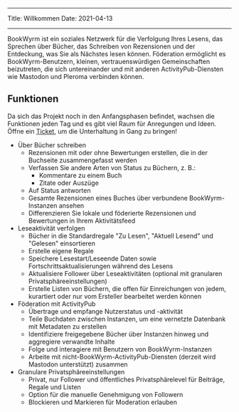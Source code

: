 - - -
Title: Willkommen Date: 2021-04-13
- - -

BookWyrm ist ein soziales Netzwerk für die Verfolgung Ihres Lesens, das Sprechen über Bücher, das Schreiben von Rezensionen und der Entdeckung, was Sie als Nächstes lesen können. Föderation ermöglicht es BookWyrm-Benutzern, kleinen, vertrauenswürdigen Gemeinschaften beizutreten, die sich untereinander und mit anderen ActivityPub-Diensten wie Mastodon und Pleroma verbinden können.

## Funktionen
Da sich das Projekt noch in den Anfangsphasen befindet, wachsen die Funktionen jeden Tag und es gibt viel Raum für Anregungen und Ideen. Öffne ein [Ticket](https://github.com/bookwyrm-social/bookwyrm/issues), um die Unterhaltung in Gang zu bringen!

- Über Bücher schreiben
    - Rezensionen mit oder ohne Bewertungen erstellen, die in der Buchseite zusammengefasst werden
    - Verfassen Sie andere Arten von Status zu Büchern, z. B.:
        - Kommentare zu einem Buch
        - Zitate oder Auszüge
    - Auf Status antworten
    - Gesamte Rezensionen eines Buches über verbundene BookWyrm-Instanzen ansehen
    - Differenzieren Sie lokale und föderierte Rezensionen und Bewertungen in Ihrem Aktivitätsfeed
- Leseaktivität verfolgen
    - Bücher in die Standardregale "Zu Lesen", "Aktuell Lesend" und "Gelesen" einsortieren
    - Erstelle eigene Regale
    - Speichere Lesestart/Leseende Daten sowie Fortschrittsaktualisierungen während des Lesens
    - Aktualisiere Follower über Leseaktivitäten (optional mit granularen Privatsphäreeinstellungen)
    - Erstelle Listen von Büchern, die offen für Einreichungen von jedem, kurartiert oder nur vom Ersteller bearbeitet werden können
- Föderation mit ActivityPub
    - Übertrage und empfange Nutzerstatus und -aktivität
    - Teile Buchdaten zwischen Instanzen, um eine vernetzte Datenbank mit Metadaten zu erstellen
    - Identifiziere freigegebene Bücher über Instanzen hinweg und aggregiere verwandte Inhalte
    - Folge und interagiere mit Benutzern von BookWyrm-Instanzen
    - Arbeite mit nicht-BookWyrm-ActivityPub-Diensten (derzeit wird Mastodon unterstützt) zusammen
- Granulare Privatsphäreeinstellungen
    - Privat, nur Follower und öffentliches Privatsphärelevel für Beiträge, Regale und Listen
    - Option für die manuelle Genehmigung von Followern
    - Blockieren und Markieren für Moderation erlauben
